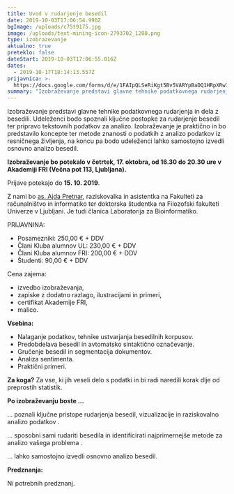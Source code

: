 ```yaml
---
title: Uvod v rudarjenje besedil
date: 2019-10-03T17:06:54.998Z
bgImage: /uploads/c75t9175.jpg
image: /uploads/text-mining-icon-2793702_1280.png
type: izobrazevanje
aktualno: true
preteklo: false
dateStart: 2019-10-03T17:06:55.016Z
dates:
  - 2019-10-17T18:14:13.557Z
prijavnica: >-
  https://docs.google.com/forms/d/e/1FAIpQLSeRiKgt5Bv5VARYpBaDQ1HRpXRw7lRjb0jSfFGjku-0oFAJmA/viewform?usp=sf_link
summary: "Izobraževanje predstavi glavne tehnike podatkovnega rudarjenja in dela z besedili. Udeleženci bodo spoznali ključne postopke za rudarjenje besedil ter pripravo tekstovnih podatkov za analizo. Izobraževanje je praktično in bo predstavilo koncepte ter metode znanosti o podatkih z analizo podatkov iz resničnega življenja, na koncu pa bodo udeleženci lahko samostojno izvedli osnovno analizo besedil.\r\n\nZ nami bo [as. Ajda Pretnar](https://akademijafri.si/izvajalci/ajda-pretnar/), raziskovalka in asistentka na Fakulteti za računalništvo in informatiko ter doktorska študentka na Filozofski fakulteti Univerze v Ljubljani. Je tudi članica Laboratorija za Bioinformatiko."
---
```

Izobraževanje predstavi glavne tehnike podatkovnega rudarjenja in dela z besedili. Udeleženci bodo spoznali ključne postopke za rudarjenje besedil ter pripravo tekstovnih podatkov za analizo. Izobraževanje je praktično in bo predstavilo koncepte ter metode znanosti o podatkih z analizo podatkov iz resničnega življenja, na koncu pa bodo udeleženci lahko samostojno izvedli osnovno analizo besedil.

**Izobraževanje bo potekalo v četrtek, 17. oktobra, od 16.30 do 20.30 ure v Akademiji FRI (Večna pot 113, Ljubljana).** 

Prijave potekajo do **15. 10. 2019**.

Z nami bo [as. Ajda Pretnar](https://akademijafri.si/izvajalci/ajda-pretnar/), raziskovalka in asistentka na Fakulteti za računalništvo in informatiko ter doktorska študentka na Filozofski fakulteti Univerze v Ljubljani. Je tudi članica Laboratorija za Bioinformatiko.

PRIJAVNINA: 

* Posamezniki: 250,00 € + DDV
* Člani Kluba alumnov UL: 230,00 € + DDV
* Člani Kluba alumnov FRI: 200,00 € + DDV
* Študenti: 90,00 € + DDV

Cena zajema:

* izvedbo izobraževanja,
* zapiske z dodatno razlago, ilustracijami in primeri,
* certifikat Akademije FRI,
* malico.

**Vsebina:**

* Nalaganje podatkov, tehnike ustvarjanja besedilnih korpusov.
* Predobdelava besedil in avtomatsko sintaktično označevanje.
* Gručenje besedil in segmentacija dokumentov.
* Analiza sentimenta.
* Praktični primeri.

**Za koga?** Za vse, ki jih veseli delo s podatki in bi radi naredili korak dlje od preprostih statistik.

**Po izobraževanju boste ...**

... poznali ključne pristope rudarjenja besedil, vizualizacije in raziskovalno analizo podatkov.

... sposobni sami rudariti besedila in identificirati najprimernejše metode za analizo vašega problema.

... lahko samostojno izvedli osnovno analizo besedil.

**Predznanja:**

Ni potrebnih predznanj.
